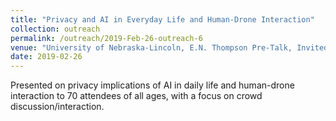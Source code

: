 ```yaml
---
title: "Privacy and AI in Everyday Life and Human-Drone Interaction"
collection: outreach
permalink: /outreach/2019-Feb-26-outreach-6
venue: "University of Nebraska-Lincoln, E.N. Thompson Pre-Talk, Invited Speaker"
date: 2019-02-26
---
```


Presented on privacy implications of AI in daily life and human-drone interaction to 70 attendees of all ages, with a focus on crowd discussion/interaction.
